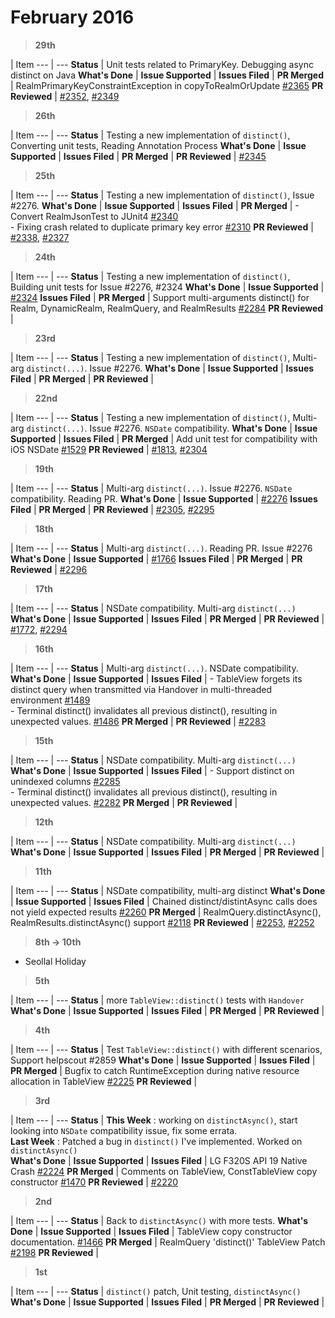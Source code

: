 # February 2016

> **29th**

  | Item
--- | --- 
**Status** | Unit tests related to PrimaryKey. Debugging async distinct on Java
**What's Done** | 
**Issue Supported** | 
**Issues Filed** | 
**PR Merged** | RealmPrimaryKeyConstraintException in copyToRealmOrUpdate <a href="https://github.com/realm/realm-java/pull/2365">#2365</a>
**PR Reviewed** | <a href="https://github.com/realm/realm-java/pull/2352">#2352</a>, <a href="https://github.com/realm/realm-java/pull/2349">#2349</a>
> **26th**

  | Item
--- | --- 
**Status** | Testing a new implementation of `distinct()`, Converting unit tests, Reading Annotation Process
**What's Done** | 
**Issue Supported** | 
**Issues Filed** | 
**PR Merged** | 
**PR Reviewed** | <a href="https://github.com/realm/realm-java/pull/2345">#2345</a>

> **25th**

  | Item
--- | --- 
**Status** | Testing a new implementation of `distinct()`, Issue #2276.
**What's Done** | 
**Issue Supported** | 
**Issues Filed** | 
**PR Merged** | - Convert RealmJsonTest to JUnit4 <a href="https://github.com/realm/realm-java/pull/2340">#2340</a><br/>- Fixing crash related to duplicate primary key error <a href="https://github.com/realm/realm-java/pull/2310">#2310</a>
**PR Reviewed** | <a href="https://github.com/realm/realm-java/pull/2338">#2338</a>, <a href="https://github.com/realm/realm-java/pull/2327">#2327</a>

> **24th**

  | Item
--- | --- 
**Status** | Testing a new implementation of `distinct()`, Building unit tests for Issue #2276, #2324
**What's Done** | 
**Issue Supported** | <a href="https://github.com/realm/realm-java/issues/2324">#2324</a>
**Issues Filed** | 
**PR Merged** | Support multi-arguments distinct() for Realm, DynamicRealm, RealmQuery, and RealmResults <a href="https://github.com/realm/realm-java/pull/2284">#2284</a>
**PR Reviewed** | 

> **23rd**

  | Item
--- | --- 
**Status** | Testing a new implementation of `distinct()`, Multi-arg `distinct(...)`. Issue #2276.
**What's Done** | 
**Issue Supported** | 
**Issues Filed** | 
**PR Merged** | 
**PR Reviewed** | 

> **22nd**

  | Item
--- | --- 
**Status** | Testing a new implementation of `distinct()`, Multi-arg `distinct(...)`. Issue #2276. `NSDate` compatibility.
**What's Done** | 
**Issue Supported** | 
**Issues Filed** | 
**PR Merged** | Add unit test for compatibility with iOS NSDate <a href="https://github.com/realm/realm-java/pull/1529">#1529</a>
**PR Reviewed** | <a href="https://github.com/realm/realm.io/pull/1813">#1813</a>, <a href="https://github.com/realm/realm-java/pull/2304">#2304</a>

> **19th**

  | Item
--- | --- 
**Status** | Multi-arg `distinct(...)`. Issue #2276. `NSDate` compatibility.  Reading PR.
**What's Done** | 
**Issue Supported** | <a href="https://github.com/realm/realm-java/issues/2276">#2276</a>
**Issues Filed** | 
**PR Merged** | 
**PR Reviewed** | <a href="https://github.com/realm/realm-java/pull/2305">#2305</a>, <a href="https://github.com/realm/realm-java/pull/2295">#2295</a>

> **18th**

  | Item
--- | --- 
**Status** | Multi-arg `distinct(...)`. Reading PR. Issue #2276
**What's Done** | 
**Issue Supported** | <a href="https://github.com/realm/realm-java/issues/1766">#1766</a>
**Issues Filed** | 
**PR Merged** | 
**PR Reviewed** | <a href="https://github.com/realm/realm-java/pull/2296">#2296</a>

> **17th**

  | Item
--- | --- 
**Status** | NSDate compatibility. Multi-arg `distinct(...)`
**What's Done** | 
**Issue Supported** | 
**Issues Filed** | 
**PR Merged** | 
**PR Reviewed** | <a href="https://github.com/realm/realm.io/pull/1772">#1772</a>, <a href="https://github.com/realm/realm-java/pull/2294">#2294</a>

> **16th**

  | Item
--- | --- 
**Status** | Multi-arg `distinct(...)`. NSDate compatibility.
**What's Done** | 
**Issue Supported** | 
**Issues Filed** | - TableView forgets its distinct query when transmitted via Handover in multi-threaded environment <a href="https://github.com/realm/realm-core/issues/1489">#1489</a><br/>- Terminal distinct() invalidates all previous distinct(), resulting in unexpected values. <a href="https://github.com/realm/realm-core/issues/1486">#1486</a>
**PR Merged** | 
**PR Reviewed** | <a href="https://github.com/realm/realm-java/pull/2283">#2283</a>

> **15th**

  | Item
--- | --- 
**Status** | NSDate compatibility. Multi-arg `distinct(...)`
**What's Done** | 
**Issue Supported** | 
**Issues Filed** | - Support distinct on unindexed columns <a href="https://github.com/realm/realm-java/issues/2285">#2285</a><br/>- Terminal distinct() invalidates all previous distinct(), resulting in unexpected values. <a href="https://github.com/realm/realm-java/issues/2282">#2282</a>
**PR Merged** | 
**PR Reviewed** | 

> **12th**

  | Item
--- | --- 
**Status** | NSDate compatibility. Multi-arg `distinct(...)`
**What's Done** | 
**Issue Supported** | 
**Issues Filed** | 
**PR Merged** | 
**PR Reviewed** | 

> **11th**

  | Item
--- | --- 
**Status** | NSDate compatibility, multi-arg distinct
**What's Done** | 
**Issue Supported** | 
**Issues Filed** | Chained distinct/distintAsync calls does not yield expected results <a href="https://github.com/realm/realm-java/pull/2260">#2260</a>
**PR Merged** | RealmQuery.distinctAsync(), RealmResults.distinctAsync() support <a href="https://github.com/realm/realm-java/pull/2118">#2118</a>
**PR Reviewed** | <a href="https://github.com/realm/realm-java/pull/2253">#2253</a>, <a href="https://github.com/realm/realm-java/pull/2252">#2252</a>

> **8th -> 10th**

- Seollal Holiday 

> **5th**

  | Item
--- | --- 
**Status** | more `TableView::distinct()` tests with `Handover`
**What's Done** | 
**Issue Supported** | 
**Issues Filed** | 
**PR Merged** | 
**PR Reviewed** | 

> **4th**

  | Item
--- | --- 
**Status** | Test `TableView::distinct()` with different scenarios, Support helpscout #2859
**What's Done** | 
**Issue Supported** | 
**Issues Filed** | 
**PR Merged** | Bugfix to catch RuntimeException during native resource allocation in TableView <a href="https://github.com/realm/realm-java/pull/2225">#2225</a>
**PR Reviewed** | 

> **3rd**

  | Item
--- | --- 
**Status** | **This Week** : working on `distinctAsync()`, start looking into `NSDate` compatibility issue, fix some errata.<br/>**Last Week** : Patched a bug in `distinct()` I've implemented. Worked on `distinctAsync()`  
**What's Done** | 
**Issue Supported** | 
**Issues Filed** | LG F320S API 19 Native Crash <a href="https://github.com/realm/realm-java/issues/2224">#2224</a>
**PR Merged** | Comments on TableView, ConstTableView copy constructor <a href="https://github.com/realm/realm-core/pull/1470">#1470</a>
**PR Reviewed** | <a href="https://github.com/realm/realm-java/pull/2220">#2220</a>

> **2nd**

  | Item
--- | --- 
**Status** | Back to `distinctAsync()` with more tests.
**What's Done** | 
**Issue Supported** | 
**Issues Filed** | TableView copy constructor documentation. <a href="https://github.com/realm/realm-core/issues/1466">#1466</a>
**PR Merged** | RealmQuery 'distinct()' TableView Patch <a href="https://github.com/realm/realm-java/pull/2198">#2198</a>
**PR Reviewed** | 

> **1st**

  | Item
--- | --- 
**Status** | `distinct()` patch, Unit testing, `distinctAsync()`
**What's Done** | 
**Issue Supported** | 
**Issues Filed** | 
**PR Merged** | 
**PR Reviewed** | 
